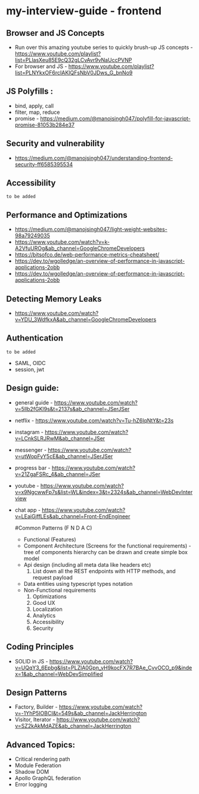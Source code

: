 # my-interview-guide - frontend

## Browser and JS Concepts
- Run over this amazing youtube series to quickly brush-up JS concepts - https://www.youtube.com/playlist?list=PLlasXeu85E9cQ32gLCvAvr9vNaUccPVNP
- For browser and JS - https://www.youtube.com/playlist?list=PLNYkxOF6rcIAKIQFsNbV0JDws_G_bnNo9

## JS Polyfills :
- bind, apply, call
- filter, map, reduce
- promise - https://medium.com/@manojsingh047/polyfill-for-javascript-promise-81053b284e37

## Security and vulnerability
- https://medium.com/@manojsingh047/understanding-frontend-security-ff6585395534

## Accessibility
```to be added```

## Performance and Optimizations
- https://medium.com/@manojsingh047/light-weight-websites-98a79249035
- https://www.youtube.com/watch?v=k-A2VfuUROg&ab_channel=GoogleChromeDevelopers
- https://bitsofco.de/web-performance-metrics-cheatsheet/
- https://dev.to/wgolledge/an-overview-of-performance-in-javascript-applications-2obb
- https://dev.to/wgolledge/an-overview-of-performance-in-javascript-applications-2obb

## Detecting Memory Leaks
- https://www.youtube.com/watch?v=YDU_3WdfkxA&ab_channel=GoogleChromeDevelopers

## Authentication
```to be added```
- SAML, OIDC
- session, jwt

## Design guide:
- general guide - https://www.youtube.com/watch?v=5llb2fGKl9s&t=2137s&ab_channel=JSerJSer
- netflix - https://www.youtube.com/watch?v=Tu-hZ6lqNtY&t=23s
- instagram - https://www.youtube.com/watch?v=LCnkSLRJRwM&ab_channel=JSer
- messenger - https://www.youtube.com/watch?v=utWopFyY5cE&ab_channel=JSerJSer
- progress bar - https://www.youtube.com/watch?v=21ZgaFSRc_4&ab_channel=JSer
- youtube - https://www.youtube.com/watch?v=x9NgcwwFp7s&list=WL&index=3&t=2324s&ab_channel=WebDevInterview
- chat app - https://www.youtube.com/watch?v=LEaiGjffLEs&ab_channel=Front-EndEngineer
  
    #Common Patterns (F N D A C) 
    - Functional (Features)
    - Component Architecture (Screens for the functional requirements) - tree of components hierarchy can be drawn and create simple box model  
    - Api design (including all meta data like headers etc)
        1. List down all the REST endpoints with HTTP methods, and request payload
    - Data entities using typescript types notation
    - Non-Functional requirements
        1. Optimizations
        2. Good UX
        3. Localization
        4. Analytics
        5. Accessibility
        6. Security

## Coding Principles
- SOLID in JS - https://www.youtube.com/watch?v=UQqY3_6Epbg&list=PLZlA0Gpn_vH9kocFX7R7BAe_CvvOCO_p9&index=1&ab_channel=WebDevSimplified

## Design Patterns
- Factory, Builder - https://www.youtube.com/watch?v=-1YhP5IOBCI&t=549s&ab_channel=JackHerrington
- Visitor, Iterator - https://www.youtube.com/watch?v=SZ2kAkMdAZE&ab_channel=JackHerrington

## Advanced Topics:
- Critical rendering path
- Module Federation
- Shadow DOM
- Apollo GraphQL federation
- Error logging


